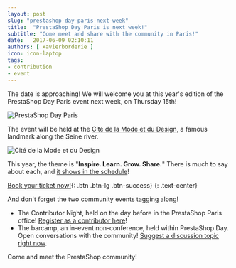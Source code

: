 ```yaml
---
layout: post
slug: "prestashop-day-paris-next-week"
title:  "PrestaShop Day Paris is next week!"
subtitle: "Come meet and share with the community in Paris!"
date:   2017-06-09 02:10:11
authors: [ xavierborderie ]
icon: icon-laptop
tags:
- contribution
- event
---
```


The date is approaching! We will welcome you at this year's edition of the PrestaShop Day Paris event next week, on Thursday 15th!

![PrestaShop Day Paris](/assets/images/2017/04/prestashop-day-paris-2017.jpg)

The event will be held at the [Cité de la Mode et du Design](http://www.citemodedesign.fr/infos-pratiques#acces), a famous landmark along the Seine river.

![Cité de la Mode et du Design](/assets/images/2017/05/cite-de-la-mode-et-du-design.jpg)

This year, the theme is "**Inspire. Learn. Grow. Share.**" There is much to say about each, and [it shows in the schedule](http://www.prestashopday.com/fr/program/)!

[Book your ticket now!](http://www.prestashopday.com/fr/eventbrite/){: .btn .btn-lg .btn-success}
{: .text-center}

And don't forget the two community events tagging along!

* The Contributor Night, held on the day before in the PrestaShop Paris office! [Register as a contributor here](https://docs.google.com/forms/d/e/1FAIpQLSfkPy4x-sV3qnHiw15JGCZRvHCp0GPsVZPcPpQC2C3T1P75wg/viewform?usp=sf_link)!
* The barcamp, an in-event non-conference, held within PrestaShop Day. Open conversations with the community! [Suggest a discussion topic right now](https://docs.google.com/forms/d/e/1FAIpQLSfap99ZfFmiEK94P79lsBUcfpyGfc8lrY9LO-yt4_lWp6vH8Q/viewform?usp=sf_link).

Come and meet the PrestaShop community!
